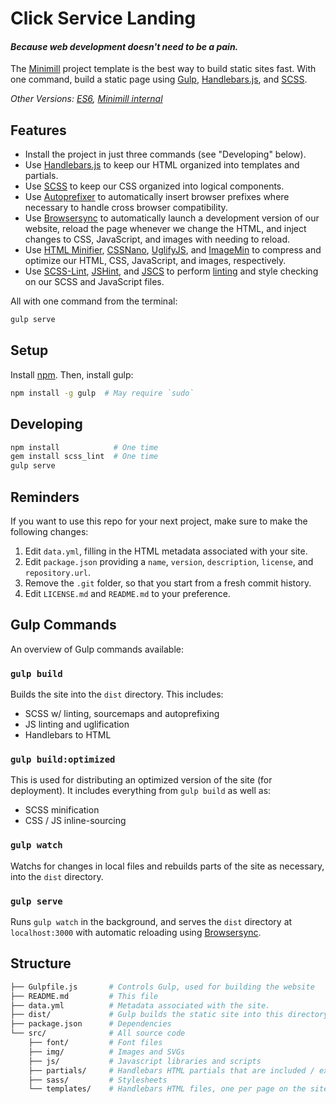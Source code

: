 Click Service Landing
========================================

#### _Because web development doesn't need to be a pain._

The [Minimill](https://minimill.co) project template is the best way to build static sites fast.  With one command, build a static page using [Gulp][gulp], [Handlebars.js][handlebars], and [SCSS][scss].

_Other Versions: [ES6](https://github.com/minimill/project-template/tree/es6), [Minimill internal](https://github.com/minimill/project-template/tree/minimill)_

## Features

- Install the project in just three commands (see "Developing" below).
- Use [Handlebars.js][handlebars] to keep our HTML organized into templates and partials.
- Use [SCSS][scss] to keep our CSS organized into logical components.
- Use [Autoprefixer][autoprefixer] to automatically insert browser prefixes where necessary to handle cross browser compatibility.
- Use [Browsersync][browsersync] to automatically launch a development version of our website, reload the page whenever we change the HTML, and inject changes to CSS, JavaScript, and images with needing to reload.
- Use [HTML Minifier][htmlmin], [CSSNano][cssnano], [UglifyJS][uglifyjs], and [ImageMin][imagemin] to compress and optimize our HTML, CSS, JavaScript, and images, respectively.
- Use [SCSS-Lint][scss-lint], [JSHint][jshint], and [JSCS][jscs] to perform [linting][linting] and style checking on our SCSS and JavaScript files.

All with one command from the terminal:

```bash
gulp serve
```

## Setup

Install [npm][npm-install]. Then, install gulp:

```bash
npm install -g gulp  # May require `sudo`
```

## Developing

```bash
npm install            # One time
gem install scss_lint  # One time
gulp serve
```

## Reminders

If you want to use this repo for your next project, make sure to make the following changes:

1. Edit `data.yml`, filling in the HTML metadata associated with your site.
2. Edit `package.json` providing a `name`, `version`, `description`, `license`, and `repository.url`.
3. Remove the `.git` folder, so that you start from a fresh commit history.
4. Edit `LICENSE.md` and `README.md` to your preference.

## Gulp Commands

An overview of Gulp commands available:

### `gulp build`

Builds the site into the `dist` directory.  This includes:

- SCSS w/ linting, sourcemaps and autoprefixing
- JS linting and uglification
- Handlebars to HTML

### `gulp build:optimized`

This is used for distributing an optimized version of the site (for deployment).  It includes everything from `gulp build` as well as:
- SCSS minification
- CSS / JS inline-sourcing 

### `gulp watch`

Watchs for changes in local files and rebuilds parts of the site as necessary, into the `dist` directory.

### `gulp serve`

Runs `gulp watch` in the background, and serves the `dist` directory at `localhost:3000` with automatic reloading using [Browsersync][browsersync].

## Structure

```bash
├── Gulpfile.js       # Controls Gulp, used for building the website
├── README.md         # This file
├── data.yml          # Metadata associated with the site.
├── dist/             # Gulp builds the static site into this directory
├── package.json      # Dependencies
└── src/              # All source code
    ├── font/         # Font files
    ├── img/          # Images and SVGs
    ├── js/           # Javascript libraries and scripts
    ├── partials/     # Handlebars HTML partials that are included / extended
    ├── sass/         # Stylesheets
    └── templates/    # Handlebars HTML files, one per page on the site.
```

[autoprefixer]: https://css-tricks.com/autoprefixer/
[browsersync]: http://www.browsersync.io/
[cssnano]: http://cssnano.co/
[gulp]: http://gulpjs.com/
[handlebars]: http://handlebarsjs.com/
[htmlmin]: https://github.com/kangax/html-minifier
[imagemin]: https://github.com/imagemin/imagemin
[jscs]: http://jscs.info/
[jshint]: http://jshint.com/
[linting]: https://en.wikipedia.org/wiki/Lint_%28software%29
[npm-install]: https://nodejs.org/en/download/
[uglifyjs]: https://github.com/mishoo/UglifyJS
[scss]: http://sass-lang.com/
[scss-lint]: https://github.com/brigade/scss-lint
